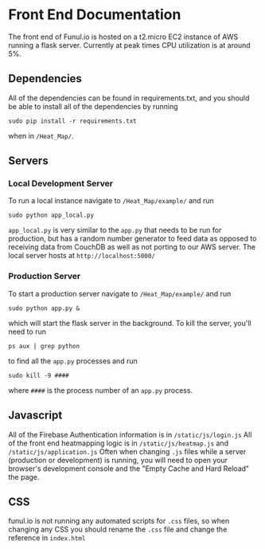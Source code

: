 # Front End Documentation
The front end of Funul.io is hosted on a t2.micro EC2 instance of AWS running a flask server. Currently at peak times CPU utilization is at around 5%.

## Dependencies
All of the dependencies can be found in requirements.txt, and you should be able to install all of the dependencies by running
  
    sudo pip install -r requirements.txt
when in `/Heat_Map/`.

## Servers
### Local Development Server
To run a local instance navigate to `/Heat_Map/example/` and run 

    sudo python app_local.py
    
`app_local.py` is very similar to the `app.py` that needs to be run for production, but has a random number generator to feed data as opposed to receiving data from CouchDB as well as not porting to our AWS server. The local server hosts at `http://localhost:5000/`

### Production Server
To start a production server navigate to `/Heat_Map/example/` and run 

    sudo python app.py &
which will start the flask server in the background. To kill the server, you'll need to run 
    
    ps aux | grep python
to find all the `app.py` processes and run 

    sudo kill -9 ####
where `####` is the process number of an `app.py` process.

## Javascript
All of the Firebase Authentication information is in `/static/js/login.js`
All of the front end heatmapping logic is in `/static/js/heatmap.js` and `/static/js/application.js`
Often when changing `.js` files while a server (production or development) is running, you will need to open your browser's development console and the "Empty Cache and Hard Reload" the page.

## CSS
funul.io is not running any automated scripts for `.css` files, so when changing any CSS you should rename the `.css` file and change the reference in `index.html`
